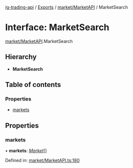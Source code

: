 [ig-trading-api](../../README.md) / [Exports](../../modules.md) / [market/MarketAPI](../../modules/market_marketapi.md) / MarketSearch

# Interface: MarketSearch

[market/MarketAPI](../../modules/market_marketapi.md).MarketSearch

## Hierarchy

- **MarketSearch**

## Table of contents

### Properties

- [markets](marketapi.marketsearch.md#markets)

## Properties

### markets

• **markets**: [_Market_](marketapi.market.md)[]

Defined in: [market/MarketAPI.ts:180](https://github.com/bennycode/ig-trading-api/blob/d998514/src/market/MarketAPI.ts#L180)
